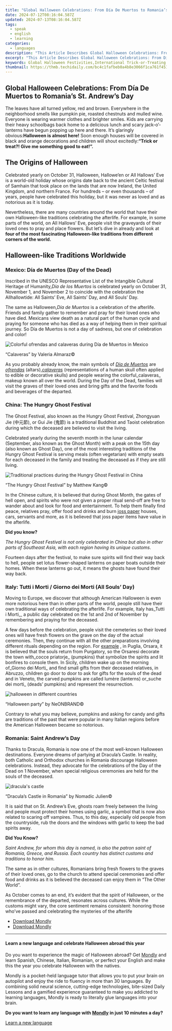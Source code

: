 ```yaml
---
title: "Global Halloween Celebrations: From Día De Muertos to Romania’s St. Andrew’s Day"
date: 2024-07-12T08:16:04.587Z
updated: 2024-07-13T08:16:04.587Z
tags:
  - speak
  - english
  - learning
categories:
  - languages
description: "This Article Describes Global Halloween Celebrations: From Día De Muertos to Romania’s St. Andrew’s Day"
excerpt: "This Article Describes Global Halloween Celebrations: From Día De Muertos to Romania’s St. Andrew’s Day"
keywords: Global Halloween Festivities,International Trick-or-Treating Events,Cultural Varieties of Halloween Celebrations,Comparing Halloween Traditions Worldwide,Día De Muertos and Halloween Comparison,Romania's St. Andrew's Day Celebration,Cross-Cultural Holiday Festivities
thumbnail: https://thmb.techidaily.com/bc4c1fafbeb0a4b8e3066f1ca761f451b6c08fbe8e8ce84b7a7a9649ff05ac95.jpg
---
```


## Global Halloween Celebrations: From Día De Muertos to Romania’s St. Andrew’s Day

 The leaves have all turned yellow, red and brown. Everywhere in the neighborhood smells like pumpkin pie, roasted chestnuts and mulled wine. Everyone is wearing warmer clothes and brighter smiles. Kids are carrying their heavy schoolbags back home to a delicious lunch and scary jack-o’-lanterns have begun popping up here and there. It’s glaringly obvious:**Halloween is almost here!** Soon enough houses will be covered in black and orange decorations and children will shout excitedly:**“Trick or treat?! Give me something good to eat!”.**



## The Origins of Halloween

 Celebrated yearly on October 31, Halloween, Hallowe’en or All Hallows’ Eve is a world-old holiday whose origins date back to the ancient Celtic festival of Samhain that took place on the lands that are now Ireland, the United Kingdom, and northern France. For hundreds – or even thousands – of years, people have celebrated this holiday, but it was never as loved and as notorious as it is today.

 Nevertheless, there are many countries around the world that have their own Halloween-like traditions celebrating the afterlife. For example, in some parts of the world, on All Hallows’ Eve, people visit the graveyards of their loved ones to pray and place flowers. But let’s dive in already and look at **four of the most fascinating Halloween-like traditions from different corners of the world.**

## Halloween-like Traditions Worldwide

### Mexico: Día de Muertos (Day of the Dead)

 Inscribed in the UNESCO Representative List of the Intangible Cultural Heritage of Humanity,_Día de los Muertos_ is celebrated yearly on October 31, November 1, and November 2 to coincide with the celebration the Allhallowtide: All Saints’ Eve, All Saints’ Day, and All Souls’ Day.

 The same as Halloween,_Día de Muertos_ is a celebration of the afterlife. Friends and family gather to remember and pray for their loved ones who have died. Mexicans view death as a natural part of the human cycle and praying for someone who has died as a way of helping them in their spiritual journey. So Día de Muertos is not a day of sadness, but one of celebration and color!

![Colorful ofrendas and calaveras during Día de Muertos in Mexico](https://edge.mondly.com/blog/wp-content/uploads/2019/09/dia-de-muertos-960x639.jpg "Global Halloween Celebrations: From Día De Muertos To Romania'S St. Andrew'S Day 6")

 “Calaveras” by Valeria Almaraz©

 As you probably already know, the main symbols of [_Día de Muertos_](https://ich.unesco.org/en/RL/indigenous-festivity-dedicated-to-the-dead-00054) are [_ofrendas_](https://en.wikipedia.org/wiki/Ofrenda) (altars),[_calaveras_](https://en.wikipedia.org/wiki/Calavera) (representations of a human skull often applied to edible or decorative skulls) and people wearing the colorful_calaveras_ makeup known all over the world. During the Day of the Dead, families will visit the graves of their loved ones and bring gifts and the favorite foods and beverages of the departed.

### China: The Hungry Ghost Festival

 The Ghost Festival, also known as the Hungry Ghost Festival, Zhongyuan Jie (中元節), or Gui Jie (鬼節) is a traditional Buddhist and Taoist celebration during which the deceased are believed to visit the living.

 Celebrated yearly during the seventh month in the lunar calendar (September, also known as the Ghost Month) with a peak on the 15th day (also known as Ghost Day), one of the most interesting traditions of the Hungry Ghost Festival is serving meals (often vegetarian) with empty seats for each deceased in the family and treating the deceased as if they are still living.

![Traditional practices during the Hungry Ghost Festival in China](https://edge.mondly.com/blog/wp-content/uploads/2019/09/9609227445_5a2c7c2f90_o-960x640.jpg "Global Halloween Celebrations: From Día De Muertos To Romania'S St. Andrew'S Day 7")

 “The Hungry Ghost Festival” by Matthew Kang©

 In the Chinese culture, it is believed that during Ghost Month, the gates of hell open, and spirits who were not given a proper ritual send-off are free to wander about and look for food and entertainment. To help them finally find peace, relatives pray, offer food and drinks and burn [joss paper](https://www.nationsonline.org/oneworld/Chinese%5FCustoms/joss%5Fpaper.htm) houses, cars, servants and more, as it is believed that joss paper items have value in the afterlife.

**Did you know?**

 _The Hungry Ghost Festival is not only celebrated in China but also in other parts of Southeast Asia, with each region having its unique customs._

 Fourteen days after the festival, to make sure spirits will find their way back to hell, people set lotus flower-shaped lanterns on paper boats outside their homes. When these lanterns go out, it means the ghosts have found their way back.

### Italy: Tutti i Morti / Giorno dei Morti (All Souls’ Day)

 Moving to Europe, we discover that although American Halloween is even more notorious here than in other parts of the world, people still have their own traditional ways of celebrating the afterlife. For example, Italy has_Tutti i Morti,_ a public day celebrated on the 1st and 2nd of November by remembering and praying for the deceased.

 A few days before the celebration, people visit the cemeteries so their loved ones will have fresh flowers on the grave on the day of the actual ceremonies. Then, they continue with all the other preparations involving different rituals depending on the region. For [example](https://www.italyheritage.com/traditions/calendar/november/ognissanti.htm) , in Puglia, Orsara, it is believed that the souls return from Purgatory, so the Orsaresi decorate the town with_cocce priatorje_ (pumpkins) that symbolize the spirits and lit bonfires to console them. In Sicily, children wake up on the morning of_Giorno dei Morti_ and find small gifts from their deceased relatives, in Abruzzo, children go door to door to ask for gifts for the souls of the dead and in Veneto, the carved pumpkins are called lumère (lanterns) or_suche dei morti_ (deads’ pumpkins) and represent the resurrection.

![halloween in different countries](https://edge.mondly.com/blog/wp-content/uploads/2019/09/neonbrand-A59lWOrZVnw-unsplash-1024x682.jpg "Global Halloween Celebrations: From Día De Muertos To Romania'S St. Andrew'S Day 8")

 “Halloween party” by NeONBRAND©

 Contrary to what you may believe, pumpkins and asking for candy and gifts are traditions of the past that were popular in many Italian regions before the American Halloween became so notorious.

### Romania: Saint Andrew’s Day

 Thanks to Dracula, Romania is now one of the most well-known Halloween destinations. Everyone dreams of partying at Dracula’s Castle. In reality, both Catholic and Orthodox churches in Romania discourage Halloween celebrations. Instead, they advocate for the celebrations of the Day of the Dead on 1 November, when special religious ceremonies are held for the souls of the deceased.

![dracula's castle](https://edge.mondly.com/blog/wp-content/uploads/2019/09/draculas-castle-1024x682.jpg "Global Halloween Celebrations: From Día De Muertos To Romania'S St. Andrew'S Day 9")

 “Dracula’s Castle in Romania” by Nomadic Julien©

 It is said that on St. Andrew’s Eve, ghosts roam freely between the living and people must protect their homes using garlic, a symbol that is now also related to scaring off vampires. Thus, to this day, especially old people from the countryside, rub the doors and the windows with garlic to keep the bad spirits away.

**Did You Know?**

 _Saint Andrew, for whom this day is named, is also the patron saint of Romania, Greece, and Russia. Each country has distinct customs and traditions to honor him._

 The same as in other cultures, Romanians bring fresh flowers to the graves of their loved ones, go to the church to attend special ceremonies and offer food and drinks as it is believed the deceased can enjoy them in “The Other World”.

 As October comes to an end, it’s evident that the spirit of Halloween, or the remembrance of the departed, resonates across cultures. While the customs might vary, the core sentiment remains consistent: honoring those who’ve passed and celebrating the mysteries of the afterlife

* [Download Mondly](https://www.facebook.com/sharer/sharer.php?u=https%3A%2F%2Fwww.mondly.com%2Fblog%2Fhalloween-around-the-world%2F&t=Global+Halloween+Celebrations%3A+From+D%C3%ADa+de+Muertos+to+Romania%5C%26%23039%3Bs+St.+Andrew%5C%26%23039%3Bs+Day "Share on Facebook")
* [Download Mondly](https://shop.mondly.com/affiliate.php?ACCOUNT=ATISTUDI&AFFILIATE=108875&PATH=https://www.mondly.com?AFFILIATE=108875)

---

#### Learn a new language and celebrate Halloween abroad this year

 Do you want to experience the magic of Halloween abroad? Get [Mondly](https://adjt.mondly.com/5ixfg4k?campaign=blog-post-id-3392&fallback=https%3A%2F%2Fapp.mondly.com%3Futm%5Fmedium%3Dblog%5Fblog-post-id-3392%26utm%5Fsource%3Dblog-post-id-3392&redirect%5Fmacos=https%3A%2F%2Fapp.mondly.com%3Futm%5Fmedium%3Dblog%5Fblog-post-id-3392%26utm%5Fsource%3Dblog-post-id-3392&redirect%5Fandroid=https%3A%2F%2Fplay.google.com%2Fstore%2Fapps%2Fdetails%3Fid%3Dcom.atistudios.mondly.languages%3Futm%5Fmedium%3Dblog%5Fblog-post-id-3392%26utm%5Fsource%3Dblog-post-id-3392&redirect%5Fios=https%3A%2F%2Fapps.apple.com%2Fapp%2Fapple-store%2Fid987873536%3Fpt%3D78954800%26ct%3Dblog-post-id-3392%26mt%3D8) and learn Spanish, Chinese, Italian, Romanian, or perfect your English and make this the year you celebrate Halloween with the natives.

 Mondly is a pocket-held language tutor that allows you to put your brain on autopilot and enjoy the ride to fluency in more than 30 languages. By combining solid neural science, cutting-edge technologies, bite-sized Daily Lessons and a gamified experience guaranteed to make you addicted to learning languages, Mondly is ready to literally glue languages into your brain.

 **Do you want to learn any language with [Mondly](https://adjt.mondly.com/5ixfg4k?campaign=blog-post-id-3392&fallback=https%3A%2F%2Fapp.mondly.com%3Futm%5Fmedium%3Dblog%5Fblog-post-id-3392%26utm%5Fsource%3Dblog-post-id-3392&redirect%5Fmacos=https%3A%2F%2Fapp.mondly.com%3Futm%5Fmedium%3Dblog%5Fblog-post-id-3392%26utm%5Fsource%3Dblog-post-id-3392&redirect%5Fandroid=https%3A%2F%2Fplay.google.com%2Fstore%2Fapps%2Fdetails%3Fid%3Dcom.atistudios.mondly.languages%3Futm%5Fmedium%3Dblog%5Fblog-post-id-3392%26utm%5Fsource%3Dblog-post-id-3392&redirect%5Fios=https%3A%2F%2Fapps.apple.com%2Fapp%2Fapple-store%2Fid987873536%3Fpt%3D78954800%26ct%3Dblog-post-id-3392%26mt%3D8) in just 10 minutes a day?**

[Learn a new language](https://adjt.mondly.com/5ixfg4k?campaign=blog-post-id-3392&fallback=https%3A%2F%2Fapp.mondly.com%3Futm%5Fmedium%3Dblog%5Fblog-post-id-3392%26utm%5Fsource%3Dblog-post-id-3392&redirect%5Fmacos=https%3A%2F%2Fapp.mondly.com%3Futm%5Fmedium%3Dblog%5Fblog-post-id-3392%26utm%5Fsource%3Dblog-post-id-3392&redirect%5Fandroid=https%3A%2F%2Fplay.google.com%2Fstore%2Fapps%2Fdetails%3Fid%3Dcom.atistudios.mondly.languages%3Futm%5Fmedium%3Dblog%5Fblog-post-id-3392%26utm%5Fsource%3Dblog-post-id-3392&redirect%5Fios=https%3A%2F%2Fapps.apple.com%2Fapp%2Fapple-store%2Fid987873536%3Fpt%3D78954800%26ct%3Dblog-post-id-3392%26mt%3D8 "Learn a new language")

<ins class="adsbygoogle"
     style="display:block"
     data-ad-format="autorelaxed"
     data-ad-client="ca-pub-7571918770474297"
     data-ad-slot="1223367746"></ins>



<ins class="adsbygoogle"
     style="display:block"
     data-ad-client="ca-pub-7571918770474297"
     data-ad-slot="8358498916"
     data-ad-format="auto"
     data-full-width-responsive="true"></ins>




